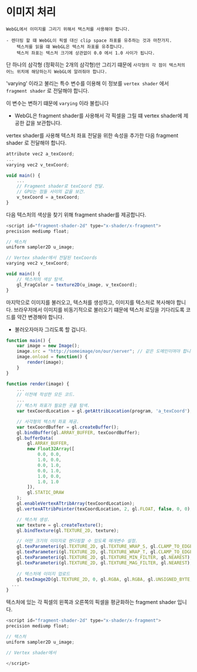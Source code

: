 # 이미지 처리

`WebGL에서 이미지를 그리기 위해서 텍스처를 사용해야 합니다.`
    
    - 렌더링 할 떄 WebGL이 픽셀 대신 clip space 좌표를 유추하는 것과 마찬가지.
        텍스처를 읽을 떄 WebGL은 텍스처 좌표를 유추합니다.
        텍스처 좌표는 텍스처 크기에 상관없이 0.0 에서 1.0 사이가 됩니다.

단 하나의 삼각형 (정확히는 2개의 삼각형)만 그리기 떄문에 
`사각형의 각 점이 텍스처의 어느 위치에 해당하는지 WebGL에 알려줘야 합니다.`

'varying' 이라고 불리는 특수 변수를 이용해 이 정보를 `vertex shader` 에서 `fragment shader` 로 전달해야 합니다.

이 변수는 변하기 떄문에 `varying` 이라 불립니다

- WebGL은 fragment shader를 사용해서 각 픽셀을 그릴 떄 vertex shader에 제공한 값을 보관합니다.

vertex shader를 사용해 텍스처 좌표 전달을 위한 속성을 추가한 다음 fragment shader 로 전달해야 합니다.

``` javascript
attribute vec2 a_texCoord;
...
varying vec2 v_texCoord; 

void main() {
    ...
    // Fragment shader로 texCoord 전달. 
    // GPU는 점들 사이의 값을 보간.
    v_texCoord = a_texCoord; 
}
```

다음 텍스처의 색상을 찾기 위해 fragment shader를 제공합니다.

``` javascript
<script id="fragment-shader-2d" type="x-shader/x-fragment">
precision mediump float; 

// 텍스처
uniform sampler2D u_image; 

// Vertex shader에서 전달된 texCoords 
varying vec2 v_texCoord; 

void main() {
    // 텍스처의 색상 탐색.
    gl_FragColor = texture2D(u_image, v_texCoord); 
}
```


마지막으로 이미지를 불러오고, 텍스처를 생성하고, 이미지를 텍스처로 복사해야 합니다.
브라우저에서 이미지를 비동기적으로 불러오기 떄문에 텍스처 로딩을 기다리도록 코드를 약간 변경해야 합니다.

- 불러오자마자 그리도록 할 겁니다.



``` javascript
function main() {
    var image = new Image();
    image.src = "http://someimage/on/our/server"; // 같은 도메인이여야 합니다!!
    image.onload = function() {
        render(image);
    }
}

function render(image) {
    ...
    // 이전에 작성한 모든 코드.
    ... 
    // 텍스처 좌표가 필요한 곳을 탐색.
    var texCoordLocation = gl.getAttribLocation(program, 'a_texCoord'); 

    // 사각형의 텍스처 좌표 제공.
    var texCoordBuffer = gl.createBuffer();
    gl.bindBuffer(gl.ARRAY_BUFFER, texCoordBuffer);
    gl.bufferData(
        gl.ARRAY_BUFFER,
        new Float32Array([
            0.0, 0.0,
            1.0, 0.0,
            0.0, 1.0, 
            0.0, 1.0,
            1.0, 0.0,
            1.0, 1.0 
        ]),
        gl.STATIC_DRAW
    );
    gl.enableVertexATtribArray(texCoordLocation);
    gl.vertexATtribPointer(texCoordLocation, 2, gl.FLOAT, false, 0, 0); 

    // 텍스쳐 생성.
    var texture = gl.createTexture();
    gl.bindTexture(gl.TEXTURE_2D, texture); 

    // 어떤 크기의 이미지로 렌더링할 수 있도록 매개변수 설정.
    gl.texParameteri(gl.TEXTURE_2D, gl.TEXTURE_WRAP_S, gl.CLAMP_TO_EDGE);
    gl.texParameteri(gl.TEXTURE_2D, gl.TEXTURE_WRAP_T, gl.CLAMP_TO_EDGE);
    gl.texParameteri(gl.TEXTURE_2D, gl.TEXTURE_MIN_FILTER, gl.NEAREST);
    gl.texParameteri(gl.TEXTURE_2D, gl.TEXTURE_MAG_FILTER, gl.NEAREST);
    
    // 텍스처에 이미지 업로드
    gl.texImage2D(gl.TEXTURE_2D, 0, gl.RGBA, gl.RGBA, gl.UNSIGNED_BYTE, image);
  ...
}
```



텍스처에 있는 각 픽셀의 왼쪽과 오른쪽의 픽셀을 평균화하는 fragment shader 입니다.

``` javascript
<script id="fragment-shader-2d" type="x-shader/x-fragment">
precision mediump float;

// 텍스처
uniform sampler2D u_image;

// Vertex shader에서 

</script>
```